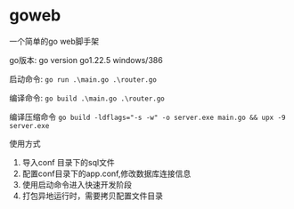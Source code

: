 # goweb

一个简单的go web脚手架

go版本: go version go1.22.5 windows/386


启动命令:
`go run .\main.go .\router.go`

编译命令:
`go build .\main.go .\router.go `


编译压缩命令
`go build -ldflags="-s -w" -o server.exe main.go && upx -9 server.exe`


使用方式
1. 导入conf 目录下的sql文件
2. 配置conf目录下的app.conf,修改数据库连接信息
3. 使用启动命令进入快速开发阶段
4. 打包异地运行时，需要拷贝配置文件目录
